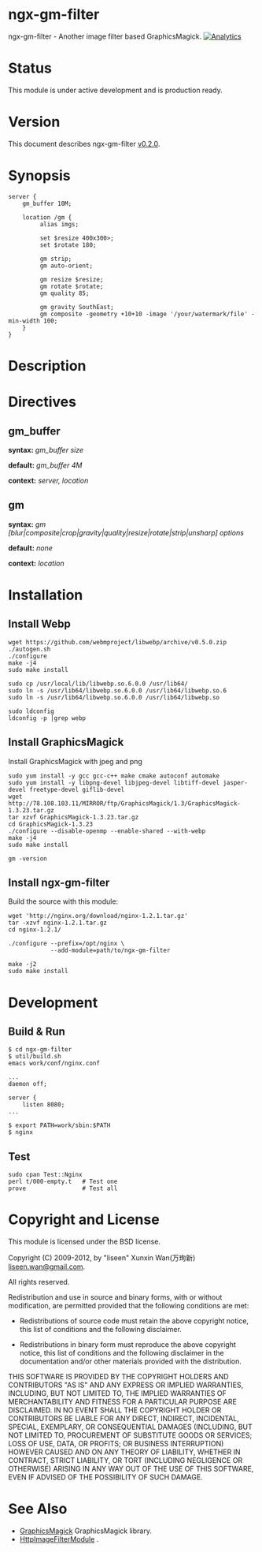 ngx-gm-filter
=============

ngx-gm-filter - Another image filter based GraphicsMagick.
[![Analytics](https://ga-beacon.appspot.com/UA-5174134-2/ngx-gm-filter/readme)](https://github.com/igrigorik/ga-beacon)

Status
======

This module is under active development and is production ready.


Version
=======

This document describes ngx-gm-filter [v0.2.0](https://github.com/liseen/ngx-gm-filter/tags).


Synopsis
========

```
server {
    gm_buffer 10M;

    location /gm {
         alias imgs;

         set $resize 400x300>;
         set $rotate 180;

         gm strip;
         gm auto-orient;

         gm resize $resize;
         gm rotate $rotate;
         gm quality 85;

         gm gravity SouthEast;
         gm composite -geometry +10+10 -image '/your/watermark/file' -min-width 100;
    }
}
```

Description
===========

Directives
==========

gm_buffer
--------------
**syntax:** *gm_buffer size*

**default:** *gm_buffer 4M*

**context:** *server, location*

gm
--------------
**syntax:** *gm [blur|composite|crop|gravity|quality|resize|rotate|strip|unsharp] options*

**default:** *none*

**context:** *location*

Installation
============

Install Webp
------------

    wget https://github.com/webmproject/libwebp/archive/v0.5.0.zip
    ./autogen.sh
    ./configure
    make -j4
    sudo make install

    sudo cp /usr/local/lib/libwebp.so.6.0.0 /usr/lib64/
    sudo ln -s /usr/lib64/libwebp.so.6.0.0 /usr/lib64/libwebp.so.6
    sudo ln -s /usr/lib64/libwebp.so.6.0.0 /usr/lib64/libwebp.so

    sudo ldconfig
    ldconfig -p |grep webp

Install GraphicsMagick
------------

Install GraphicsMagick with jpeg and png

    sudo yum install -y gcc gcc-c++ make cmake autoconf automake
    sudo yum install -y libpng-devel libjpeg-devel libtiff-devel jasper-devel freetype-devel giflib-devel
    wget http://78.108.103.11/MIRROR/ftp/GraphicsMagick/1.3/GraphicsMagick-1.3.23.tar.gz
    tar xzvf GraphicsMagick-1.3.23.tar.gz
    cd GraphicsMagick-1.3.23
    ./configure --disable-openmp --enable-shared --with-webp
    make -j4
    sudo make install

    gm -version

Install ngx-gm-filter
------------

Build the source with this module:

    wget 'http://nginx.org/download/nginx-1.2.1.tar.gz'
    tar -xzvf nginx-1.2.1.tar.gz
    cd nginx-1.2.1/

    ./configure --prefix=/opt/nginx \
				--add-module=path/to/ngx-gm-filter

    make -j2
    sudo make install


Development
===========

Build & Run
-----------

    $ cd ngx-gm-filter
    $ util/build.sh
    emacs work/conf/nginx.conf

    ...
    daemon off;

    server {
        listen 8080;
    ...

    $ export PATH=work/sbin:$PATH
    $ nginx

Test
----

    sudo cpan Test::Nginx
    perl t/000-empty.t   # Test one
    prove                # Test all


Copyright and License
=====================

This module is licensed under the BSD license.

Copyright (C) 2009-2012, by "liseen" Xunxin Wan(万珣新) <liseen.wan@gmail.com>.

All rights reserved.

Redistribution and use in source and binary forms, with or without modification, are permitted provided that the following conditions are met:

* Redistributions of source code must retain the above copyright notice, this list of conditions and the following disclaimer.

* Redistributions in binary form must reproduce the above copyright notice, this list of conditions and the following disclaimer in the documentation and/or other materials provided with the distribution.

THIS SOFTWARE IS PROVIDED BY THE COPYRIGHT HOLDERS AND CONTRIBUTORS "AS IS" AND ANY EXPRESS OR IMPLIED WARRANTIES, INCLUDING, BUT NOT LIMITED TO, THE IMPLIED WARRANTIES OF MERCHANTABILITY AND FITNESS FOR A PARTICULAR PURPOSE ARE DISCLAIMED. IN NO EVENT SHALL THE COPYRIGHT HOLDER OR CONTRIBUTORS BE LIABLE FOR ANY DIRECT, INDIRECT, INCIDENTAL, SPECIAL, EXEMPLARY, OR CONSEQUENTIAL DAMAGES (INCLUDING, BUT NOT LIMITED TO, PROCUREMENT OF SUBSTITUTE GOODS OR SERVICES; LOSS OF USE, DATA, OR PROFITS; OR BUSINESS INTERRUPTION) HOWEVER CAUSED AND ON ANY THEORY OF LIABILITY, WHETHER IN CONTRACT, STRICT LIABILITY, OR TORT (INCLUDING NEGLIGENCE OR OTHERWISE) ARISING IN ANY WAY OUT OF THE USE OF THIS SOFTWARE, EVEN IF ADVISED OF THE POSSIBILITY OF SUCH DAMAGE.


See Also
========

* [GraphicsMagick](http://www.graphicsmagick.org/)  GraphicsMagick library.
* [HttpImageFilterModule](http://wiki.nginx.org/HttpImageFilterModule) .
